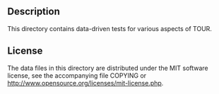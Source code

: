 Description
------------

This directory contains data-driven tests for various aspects of TOUR.

License
--------

The data files in this directory are distributed under the MIT software
license, see the accompanying file COPYING or
http://www.opensource.org/licenses/mit-license.php.

